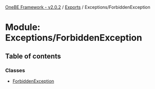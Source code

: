 [OneBE Framework - v2.0.2](../README.md) / [Exports](../modules.md) / Exceptions/ForbiddenException

# Module: Exceptions/ForbiddenException

## Table of contents

### Classes

- [ForbiddenException](../classes/Exceptions_ForbiddenException.ForbiddenException.md)
